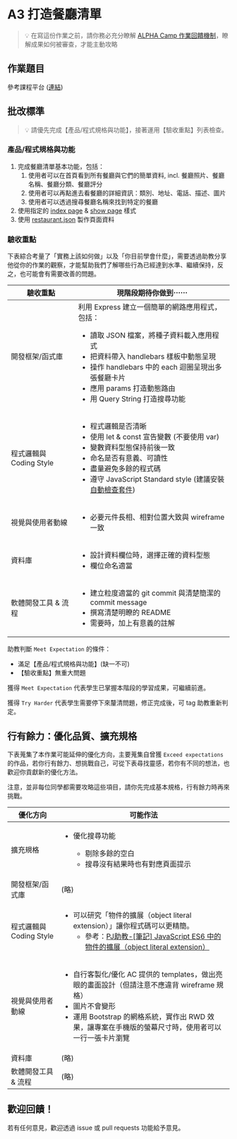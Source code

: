 # A3 打造餐廳清單
> 💡  在寫這份作業之前，請你務必充分瞭解 <a href="https://github.com/ALPHACamp/web-grading-rubic" target="_blank">ALPHA Camp 作業回饋機制</a>，瞭解成果如何被審查，才能主動攻略

## 作業題目
參考課程平台 (<a href="https://lighthouse.alphacamp.co/courses/42/assignments/1029" target="_blank">連結</a>)

## 批改標準

> 💡  請優先完成【產品/程式規格與功能】，接著運用【驗收重點】列表檢查。

### 產品/程式規格與功能
1.  完成餐廳清單基本功能，包括：
    1.  使用者可以在首頁看到所有餐廳與它們的簡單資料, incl. 餐廳照片、餐廳名稱、餐廳分類、餐廳評分
    2.  使用者可以再點進去看餐廳的詳細資訊：類別、地址、電話、描述、圖片
    3.  使用者可以透過搜尋餐廳名稱來找到特定的餐廳
2.  使用指定的 [index page](https://codepen.io/alpha-camp/pen/yrLbrZ) & [show page](https://codepen.io/alpha-camp/pen/JVjNgG) 樣式
3.  使用 [restaurant.json](https://drive.google.com/open?id=1W-BD9-c8zJRYCwAD8yhqQdLwcUdN8GZi) 製作頁面資料

### 驗收重點

下表綜合考量了「實務上該如何做」以及「你目前學會什麼」，需要透過助教分享他從你的作業的觀察，才能幫助我們了解哪些行為已經達到水準、繼續保持，反之，也可能會有需要改善的問題。

<table>
  <thead style="font-weight: bold; border-bottom: 2px solid #999;">
    <tr>
      <th>驗收重點</td>
      <th>現階段期待你做到⋯⋯</td>
    </tr>
  </thead>
  <tbody>
    <tr>
      <td>開發框架/函式庫</td>
      <td>利用 Express 建立一個簡單的網路應用程式，包括：
        <ul>
          <li>讀取 JSON 檔案，將種子資料載入應用程式</li>
          <li>把資料帶入 handlebars 樣板中動態呈現</li>
          <li>操作 handlebars 中的 each 迴圈呈現出多張餐廳卡片</li>
          <li>應用 params 打造動態路由</li>
          <li>用 Query String 打造搜尋功能</li>
        </ul>
      </td>
    </tr>
    <tr>
      <td>程式邏輯與 Coding Style</td>
      <td>
        <ul>
          <li>程式邏輯是否清晰</li>
          <li>使用 let & const 宣告變數 (不要使用 var)</li>
          <li>變數資料型態保持前後一致</li>
          <li>命名是否有意義、可讀性</li>
          <li>盡量避免多餘的程式碼</li>
          <li>遵守 JavaScript Standard style (建議安裝<a href="https://standardjs.com/index.html#install" target="_blank">自動檢查套件</a>)</li>
        </ul>
      </td>
    </tr>
      <tr>
      <td>視覺與使用者動線</td>
      <td>
        <ul>
          <li>必要元件長相、相對位置大致與 wireframe 一致</li>
        </ul>
      </td>
    </tr>
    <tr>
      <td>資料庫</td>
      <td>
        <ul>
          <li>設計資料欄位時，選擇正確的資料型態</li>
          <li>欄位命名適當</li>
        </ul>
      </td>
    </tr>
      <tr>
      <td>軟體開發工具 & 流程</td>
      <td>
        <ul>
          <li>建立粒度適當的 git commit 與清楚簡潔的 commit message</li>
          <li>撰寫清楚明瞭的 README</li>
          <li>需要時，加上有意義的註解</li>
        </ul>
      </td>
    </tr>
  </tbody>
</table>

助教判斷 `Meet Expectation` 的條件：

- 滿足【產品/程式規格與功能】(缺一不可)
- 【驗收重點】無重大問題

獲得 `Meet Expectation` 代表學生已掌握本階段的學習成果，可繼續前進。

獲得 `Try Harder` 代表學生需要停下來釐清問題，修正完成後，可 tag 助教重新判定。

## 行有餘力：優化品質、擴充規格

下表蒐集了本作業可能延伸的優化方向，主要蒐集自曾獲 `Exceed expectations` 的作品，若你行有餘力、想挑戰自己，可從下表尋找靈感，若你有不同的想法，也歡迎你貢獻新的優化方法。

注意，並非每位同學都需要攻略這些項目，請你先完成基本規格，行有餘力時再來挑戰。

<table>
  <thead>
    <tr>
      <th>優化方向</td>
      <th>可能作法</td>
    </tr>
  </thead>
  <tbody>
    <tr>
      <td>擴充規格</td>
      <td>
        <ul>
          <li>優化搜尋功能</li>
          <ul>
            <li>剔除多餘的空白</li>
            <li>搜尋沒有結果時也有對應頁面提示</li>
        </ul>
      </td>
    </tr>
    <tr>
      <td>開發框架/函式庫</td>
      <td>(略)</td>
    </tr>
    <tr>
      <td>程式邏輯與 Coding Style</td>
      <td>
        <ul>
          <li>
            可以研究「物件的擴展（object literal
            extension）」讓你程式碼可以更精簡。
            <ul>
              <li>
                參考：<a
                  href="https://pjchender.blogspot.com/2017/01/es6-object-literal-extension.html"
                  target="_blank"
                  rel="noopener noreferrer"
                  >PJ助教-[筆記] JavaScript ES6 中的物件的擴展（object literal
                  extension）</a
                >
              </li>
            </ul>
          </li>
        </ul>
      </td>
    </tr>
      <tr>
      <td>視覺與使用者動線</td>
      <td>
        <ul>
          <li>自行客製化/優化 AC 提供的 templates，做出亮眼的畫面設計（但請注意不應違背 wireframe 規格）</li>
          <li>圖片不會變形</li>
          <li>
            運用 Bootstrap 的網格系統，實作出 RWD
            效果，讓專案在手機版的螢幕尺寸時，使用者可以一行一張卡片瀏覽
          </li>
        </ul>
      </td>
    </tr>
    <tr>
      <td>資料庫</td>
      <td>(略)</td>
    </tr>
      <tr>
      <td>軟體開發工具 & 流程</td>
      <td>(略)</td>
    </tr>
  </tbody>
</table>

## 歡迎回饋！

若有任何意見，歡迎透過 issue 或 pull requests 功能給予意見。